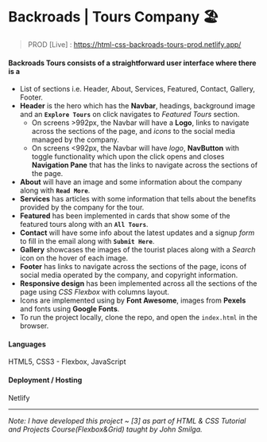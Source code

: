 # Backroads | Tours Company 🏖️

> PROD [Live] : https://html-css-backroads-tours-prod.netlify.app/

#### Backroads Tours consists of a straightforward user interface where there is a
- List of sections i.e. Header, About, Services, Featured, Contact, Gallery, Footer.
- **Header** is the hero which has the **Navbar**, headings, background image and an **`Explore Tours`** on click navigates to *Featured Tours* section.
   - On screens >992px, the Navbar will have a **Logo**, links to navigate across the sections of the page, and *icons* to the social media managed by the company. 
   - On screens <992px, the Navbar will have *logo*, **NavButton** with toggle functionality which upon the click opens and closes **Navigation Pane** that has the links to navigate across the sections of the page.
 - **About** will have an image and some information about the company along with **`Read More`**.
 - **Services** has articles with some information that tells about the benefits provided by the company for the tour.
 - **Featured** has been implemented in cards that show some of the featured tours along with an **`All Tours`**.
 - **Contact** will have some info about the latest updates and a signup *form* to fill in the email along with **`Submit Here`**.
 - **Gallery** showcases the images of the tourist places along with a *Search* icon on the hover of each image.
 - **Footer** has links to navigate across the sections of the page, icons of social media operated by the company, and copyright information. 
- **Responsive design** has been implemented across all the sections of the page using *CSS Flexbox* with columns layout.
- Icons are implemented using by **Font Awesome**, images from **Pexels** and fonts using **Google Fonts**. 
- To run the project locally, clone the repo, and open the `index.html` in the browser. 

#### Languages

HTML5, CSS3 - Flexbox, JavaScript

#### Deployment / Hosting

Netlify

---

*Note: I have developed this project ~ [3] as part of HTML & CSS Tutorial and Projects Course(Flexbox&Grid) taught by John Smilga.*
